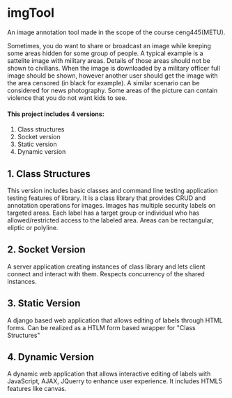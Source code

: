 # imgTool
An image annotation tool made in the scope of the course ceng445(METU).

Sometimes, you do want to share or broadcast an image while keeping some areas hidden for some group of people. A typical example is a sattelite image with military areas. Details of  those  areas  should  not  be  shown  to  civilians. When  the  image  is  downloaded  by  a military officer full image should be shown, however another user should get the image with the area censored (in black for example). A similar scenario can be considered for news photography. Some areas of the picture can contain violence that you do not want kids to see.

#### This project includes 4 versions:
1. Class structures
2. Socket version
3. Static version
4. Dynamic version

## 1. Class Structures
This version includes basic classes and command line testing application testing features of library. It is a class library that provides CRUD and annotation operations for images. Images has multiple security labels on targeted areas. Each label has a target group or individual who has allowed/restricted access to the labeled area. Areas can be rectangular, eliptic or polyline.

## 2. Socket Version
A server application  creating instances of class library and lets client connect and interact with them. Respects concurrency of the shared instances. 

## 3. Static Version

A django based web application that allows editing of labels through HTML forms. Can be realized as a HTLM form based wrapper for "Class Structures" 

## 4. Dynamic Version

A dynamic web application that allows interactive editing of labels with JavaScript, AJAX, JQuerry to enhance user experience. It includes HTML5 features like canvas. 
